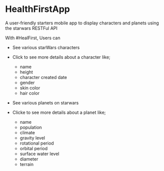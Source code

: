 # HealthFirstApp
A user-friendly starters mobile app to display characters and planets using the starwars RESTFul API

With #HealFirst, Users can 
- See various starWars characters 
- Click to see more details about a character like;
    - name 
    - height 
    - character created date 
    - gender 
    - skin color
    - hair color
    
 - See various planets on starwars
 - Clicke to see more details about a planet like;
    - name 
    - population
    - climate 
    - gravity level
    - rotational period
    - orbital period
    - surface water level
    - diameter
    - terrain




